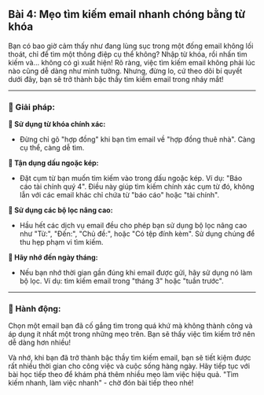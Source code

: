 ## Bài 4: Mẹo tìm kiếm email nhanh chóng bằng từ khóa

Bạn có bao giờ cảm thấy như đang lùng sục trong một đống email không lối thoát, chỉ để tìm một thông điệp cụ thể không? Nhập từ khóa, rồi nhấn tìm kiếm và... không có gì xuất hiện! Rõ ràng, việc tìm kiếm email không phải lúc nào cũng dễ dàng như mình tưởng. Nhưng, đừng lo, cứ theo dõi bí quyết dưới đây, bạn sẽ trở thành bậc thầy tìm kiếm email trong nháy mắt!

---

### 📌 Giải pháp:

**🔹 Sử dụng từ khóa chính xác:**
- Đừng chỉ gõ "hợp đồng" khi bạn tìm email về "hợp đồng thuê nhà". Càng cụ thể, càng dễ tìm.

**🔹 Tận dụng dấu ngoặc kép:**
- Đặt cụm từ bạn muốn tìm kiếm vào trong dấu ngoặc kép. Ví dụ: "Báo cáo tài chính quý 4". Điều này giúp tìm kiếm chính xác cụm từ đó, không lẫn với các email khác chỉ chứa từ "báo cáo" hoặc "tài chính".

**🔹 Sử dụng các bộ lọc nâng cao:**
- Hầu hết các dịch vụ email đều cho phép bạn sử dụng bộ lọc nâng cao như "Từ:", "Đến:", "Chủ đề:", hoặc "Có tệp đính kèm". Sử dụng chúng để thu hẹp phạm vi tìm kiếm.

**🔹 Hãy nhớ đến ngày tháng:**
- Nếu bạn nhớ thời gian gần đúng khi email được gửi, hãy sử dụng nó làm bộ lọc. Ví dụ: tìm kiếm email trong "tháng 3" hoặc "tuần trước".

---

### 🚀 Hành động:

Chọn một email bạn đã cố gắng tìm trong quá khứ mà không thành công và áp dụng ít nhất một trong những mẹo trên. Bạn sẽ thấy việc tìm kiếm trở nên dễ dàng hơn nhiều!

Và nhớ, khi bạn đã trở thành bậc thầy tìm kiếm email, bạn sẽ tiết kiệm được rất nhiều thời gian cho công việc và cuộc sống hàng ngày. Hãy tiếp tục với bài học tiếp theo để khám phá thêm nhiều mẹo làm việc hiệu quả. "Tìm kiếm nhanh, làm việc nhanh" - chờ đón bài tiếp theo nhé!